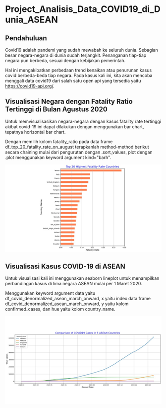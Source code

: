 # Project_Analisis_Data_COVID19_di_Dunia_ASEAN

## Pendahuluan

Covid19 adalah pandemi yang sudah mewabah ke seluruh dunia. Sebagian besar negara-negara di dunia sudah terjangkit. Penanganan tiap-tiap negara pun berbeda, sesuai dengan kebijakan pemerintah. 

Hal ini mengakibatkan perbedaan trend kenaikan atau penurunan kasus covid berbeda-beda tiap negara.
Pada kasus kali ini, kita akan mencoba menggali data covid19 dari salah satu open api yang tersedia yaitu https://covid19-api.org/.

## Visualisasi Negara dengan Fatality Ratio Tertinggi di Bulan Agustus 2020

Untuk memvisualisasikan negara-negara dengan kasus fatality rate tertinggi akibat covid-19 ini dapat dilakukan dengan menggunakan bar chart, tepatnya horizontal bar chart.  

Dengan memilih kolom fatality_ratio pada data frame df_top_20_fatality_rate_on_august terapkanlah method-method berikut secara chaining mulai dari pengurutan dengan .sort_values, plot dengan .plot menggunakan keyword argument kind="barh".

![alt text](https://github.com/muhammadrafi18/Project_Analisis_Data_COVID19_di_Dunia_ASEAN/blob/main/Slide1.JPG?raw=true)

## Visualisasi Kasus COVID-19 di ASEAN

Untuk visualisasi kali ini menggunakan seaborn lineplot untuk menampilkan perbandingan kasus di lima negara ASEAN mulai per 1 Maret 2020. 

Menggunakan keyword argument data yaitu df_covid_denormalized_asean_march_onward, x yaitu index data frame df_covid_denormalized_asean_march_onward, y yaitu kolom confirmed_cases, dan hue yaitu kolom country_name.

![alt text](https://github.com/muhammadrafi18/Project_Analisis_Data_COVID19_di_Dunia_ASEAN/blob/main/Slide2.JPG?raw=true)
